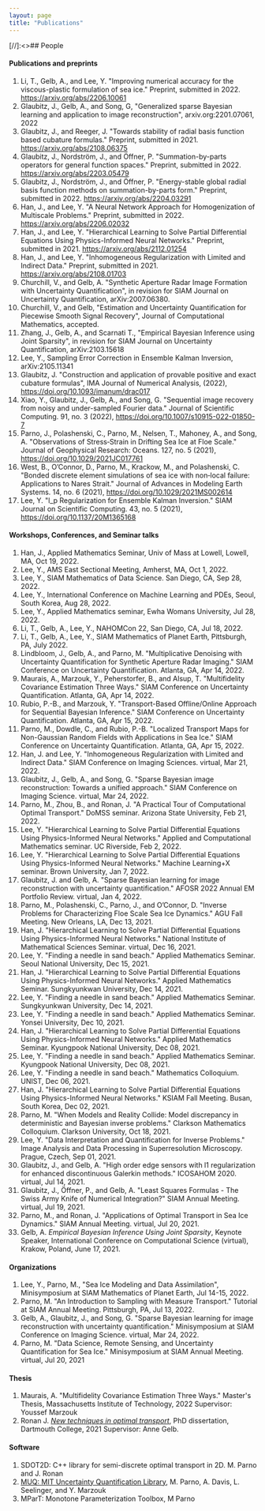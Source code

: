 ```yaml
---
layout: page
title: "Publications"
---
```


[//]:<>## People

#### Publications and preprints
1. Li, T., Gelb, A., and Lee, Y. "Improving numerical accuracy for the viscous-plastic formulation of sea ice." Preprint, submitted in 2022. https://arxiv.org/abs/2206.10061
1. Glaubitz, J., Gelb, A., and Song, G, "Generalized sparse Bayesian learning and application to image reconstruction", arxiv.org:2201.07061, 2022
1. Glaubitz, J., and Reeger, J. "Towards stability of radial basis function based cubature formulas." Preprint, submitted in 2021. https://arxiv.org/abs/2108.06375
1. Glaubitz, J., Nordström, J., and Öffner, P. "Summation-by-parts operators for general function spaces." Preprint, submitted in 2022. https://arxiv.org/abs/2203.05479
1. Glaubitz, J., Nordström, J., and Öffner, P. "Energy-stable global radial basis function methods on summation-by-parts form." Preprint, submitted in 2022. https://arxiv.org/abs/2204.03291
1. Han, J., and Lee, Y. "A Neural Network Approach for Homogenization of Multiscale Problems." Preprint, submitted in 2022. https://arxiv.org/abs/2206.02032
1. Han, J., and Lee, Y. "Hierarchical Learning to Solve Partial Differential Equations Using Physics-Informed Neural Networks." Preprint, submitted in 2021. https://arxiv.org/abs/2112.01254
1. Han, J., and Lee, Y. "Inhomogeneous Regularization with Limited and Indirect Data." Preprint, submitted in 2021. https://arxiv.org/abs/2108.01703
1. Churchill, V., and Gelb, A. "Synthetic Aperture Radar Image Formation with Uncertainty Quantification", in revision for SIAM Journal on Uncertainty Quantification, arXiv:2007.06380.  
1. Churchill, V., and Gelb, "Estimation and Uncertainty Quantification for Piecewise Smooth Signal Recovery", Journal of Computational Mathematics, accepted.
1. Zhang, J., Gelb, A., and Scarnati T., "Empirical Bayesian Inference using Joint Sparsity", in revision for SIAM Journal on Uncertainty Quantification, arXiv:2103.15618
1. Lee, Y., Sampling Error Correction in Ensemble Kalman Inversion, arXiv:2105.11341
1. Glaubitz, J. "Construction and application of provable positive and exact cubature formulas", IMA Journal of Numerical Analysis, (2022), https://doi.org/10.1093/imanum/drac017
1. Xiao, Y., Glaubitz, J., Gelb, A., and Song, G. "Sequential image recovery from noisy and under-sampled Fourier data." Journal of Scientific Computing. 91, no. 3 (2022), https://doi.org/10.1007/s10915-022-01850-7
1. Parno, J., Polashenski, C., Parno, M., Nelsen, T., Mahoney, A., and Song, A. "Observations of Stress‐Strain in Drifting Sea Ice at Floe Scale." Journal of Geophysical Research: Oceans. 127, no. 5 (2021), https://doi.org/10.1029/2021JC017761
1. West, B., O’Connor, D., Parno, M., Krackow, M., and Polashenski, C. "Bonded discrete element simulations of sea ice with non‐local failure: Applications to Nares Strait." Journal of Advances in Modeling Earth Systems. 14, no. 6 (2021), https://doi.org/10.1029/2021MS002614
1. Lee, Y. "l_p Regularization for Ensemble Kalman Inversion." SIAM Journal on Scientific Computing. 43, no. 5 (2021), https://doi.org/10.1137/20M1365168


#### Workshops, Conferences, and Seminar talks
1. Han, J., Applied Mathematics Seminar, Univ of Mass at Lowell, Lowell, MA, Oct 19, 2022.
1. Lee, Y., AMS East Sectional Meeting, Amherst, MA, Oct 1, 2022.
1. Lee, Y., SIAM Mathematics of Data Science. San Diego, CA, Sep 28, 2022.
1. Lee, Y., International Conference on Machine Learning and PDEs, Seoul, South Korea, Aug 28, 2022.
1. Lee, Y., Applied Mathematics seminar, Ewha Womans University, Jul 28, 2022.
1. Li, T., Gelb, A., Lee, Y., NAHOMCon 22, San Diego, CA, Jul 18, 2022.
1. Li, T., Gelb, A., Lee, Y., SIAM Mathematics of Planet Earth, Pittsburgh, PA, July 2022.
1. Lindbloom, J., Gelb, A., and Parno, M. "Multiplicative Denoising with Uncertainty Quantification for Synthetic Aperture Radar Imaging." SIAM Conference on Uncertainty Quantification. Atlanta, GA, Apr 14, 2022.
1. Maurais, A., Marzouk, Y., Peherstorfer, B., and Alsup, T. "Multifidelity Covariance Estimation Three Ways." SIAM Conference on Uncertainty Quantification. Atlanta, GA, Apr 14, 2022.
1. Rubio, P.-B., and Marzouk, Y. "Transport-Based Offline/Online Approach for Sequential Bayesian Inference." SIAM Conference on Uncertainty Quantification. Atlanta, GA, Apr 15, 2022.
1. Parno, M., Dowdle, C., and Rubio, P.-B. "Localized Transport Maps for Non-Gaussian Random Fields with Applications in Sea Ice." SIAM Conference on Uncertainty Quantification. Atlanta, GA, Apr 15, 2022.
1. Han, J. and Lee, Y. "Inhomogeneous Regularization with Limited and Indirect Data." SIAM Conference on Imaging Sciences. virtual, Mar 21, 2022.
1. Glaubitz, J., Gelb, A., and Song, G. "Sparse Bayesian image reconstruction: Towards a unified approach." SIAM Conference on Imaging Science. virtual, Mar 24, 2022.
1. Parno, M., Zhou, B., and Ronan, J. "A Practical Tour of Computational Optimal Transport." DoMSS seminar. Arizona State University, Feb 21, 2022.
1. Lee, Y. "Hierarchical Learning to Solve Partial Differential Equations Using Physics-Informed Neural Networks." Applied and Computational Mathematics seminar. UC Riverside, Feb 2, 2022.
1. Lee, Y. "Hierarchical Learning to Solve Partial Differential Equations Using Physics-Informed Neural Networks." Machine Learning+X seminar. Brown University, Jan 7, 2022.
1. Glaubitz, J. and Gelb, A. "Sparse Bayesian learning for image reconstruction with uncertainty quantification." AFOSR 2022 Annual EM Portfolio Review. virtual, Jan 4, 2022.
1. Parno, M., Polashenski, C., Parno, J., and O’Connor, D. "Inverse Problems for Characterizing Floe Scale Sea Ice Dynamics." AGU Fall Meeting. New Orleans, LA, Dec 13, 2021.
1. Han, J. "Hierarchical Learning to Solve Partial Differential Equations Using Physics-Informed Neural Networks." National Institute of Mathematical Sciences Seminar. virtual, Dec 16, 2021.
1. Lee, Y. "Finding a needle in sand beach." Applied Mathematics Seminar. Seoul National University, Dec 15, 2021.
1. Han, J. "Hierarchical Learning to Solve Partial Differential Equations Using Physics-Informed Neural Networks." Applied Mathematics Seminar. Sungkyunkwan University, Dec 14, 2021.
1. Lee, Y. "Finding a needle in sand beach." Applied Mathematics Seminar. Sungkyunkwan University, Dec 14, 2021.
1. Lee, Y. "Finding a needle in sand beach." Applied Mathematics Seminar. Yonsei University, Dec 10, 2021.
1. Han, J. "Hierarchical Learning to Solve Partial Differential Equations Using Physics-Informed Neural Networks." Applied Mathematics Seminar. Kyungpook National University, Dec 08, 2021.
1. Lee, Y. "Finding a needle in sand beach." Applied Mathematics Seminar. Kyungpook National University, Dec 08, 2021.
1. Lee, Y. "Finding a needle in sand beach." Mathematics Colloquium. UNIST, Dec 06, 2021.
1. Han, J. "Hierarchical Learning to Solve Partial Differential Equations Using Physics-Informed Neural Networks." KSIAM Fall Meeting. Busan, South Korea, Dec 02, 2021.
1. Parno, M. "When Models and Reality Collide: Model discrepancy in deterministic and Bayesian inverse problems." Clarkson Mathematics Colloquium. Clarkson University, Oct 18, 2021.
1. Lee, Y. "Data Interpretation and Quantification for Inverse Problems." Image Analysis and Data Processing in Superresolution Microscopy. Prague, Czech, Sep 01, 2021.
1. Glaubitz, J., and Gelb, A. "High order edge sensors with l1 regularization for enhanced discontinuous Galerkin methods." ICOSAHOM 2020. virtual, Jul 14, 2021.
1. Glaubitz, J., Öffner, P., and Gelb, A. "Least Squares Formulas - The Swiss Army Knife of Numerical Integration?" SIAM Annual Meeting. virtual, Jul 19, 2021.
1. Parno, M., and Ronan, J. "Applications of Optimal Transport in Sea Ice Dynamics." SIAM Annual Meeting. virtual, Jul 20, 2021.
1. Gelb, A. *Empirical Bayesian Inference Using Joint Sparsity*, Keynote Speaker, International Conference on Computational Science (virtual), Krakow, Poland, June 17, 2021.

#### Organizations
1. Lee, Y., Parno, M., "Sea Ice Modeling and Data Assimilation", Minisymposium at SIAM Mathematics of Planet Earth, Jul 14-15, 2022.
1. Parno, M. "An Introduction to Sampling with Measure Transport." Tutorial at SIAM Annual Meeting. Pittsburgh, PA, Jul 13, 2022.
1. Gelb, A., Glaubitz, J., and Song, G. "Sparse Bayesian learning for image reconstruction with uncertainty quantification." Minisymposium at SIAM Conference on Imaging Science. virtual, Mar 24, 2022.
1. Parno, M. "Data Science, Remote Sensing, and Uncertainty Quantification for Sea Ice."  Minisymposium at SIAM Annual Meeting. virtual, Jul 20, 2021



#### Thesis
1. Maurais, A. "Multifidelity Covariance Estimation Three Ways." Master's Thesis, Massachusetts Institute of Technology, 2022 Supervisor: Youssef Marzouk
1. Ronan J. [*New techniques in optimal transport*](./papers/Ronan_Dissertation_2021.pdf), PhD dissertation, Dartmouth College, 2021 Supervisor: Anne Gelb.

#### Software
1. SDOT2D: C++ library for semi-discrete optimal transport in 2D. M. Parno and J. Ronan
1. [MUQ: MIT Uncertainty Quantification Library](https://mituq.bitbucket.io/source/_site/index.html), M. Parno, A. Davis, L. Seelinger, and Y. Marzouk
1. MParT: Monotone Parameterization Toolbox, M Parno
